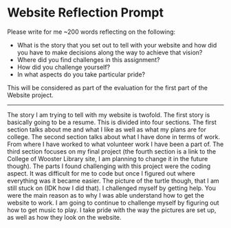 # Website Reflection Prompt

Please write for me ~200 words reflecting on the following:
  * What is the story that you set out to tell with your website and how did you have to make decisions along the way to achieve that vision?
  * Where did you find challenges in this assignment?
  * How did you challenge yourself?
  * In what aspects do you take particular pride?

This will be considered as part of the evaluation for the first part of the Website project.

------
The story I am trying to tell with my website is twofold. The first story is basically going to be a resume. This is divided into four sections. The first section talks about me and what I like as well as what my plans are for college. The second section talks about what I have done in terms of work. From where I have worked to what volunteer work I have been a part of. The third section focuses on my final project (the fourth section is a link to the College of Wooster Library site, I am planning to change it in the future though).
The parts I found challenging with this project were the coding aspect. It was difficult for me to code but once I figured out where everything was it became easier. The picture of the turtle though, that I am still stuck on (IDK how I did that).
I challenged myself by getting help. You were the main reason as to why I was able understand how to get the website to work. I am going to continue to challenge myself by figuring out how to get music to play.
I take pride with the way the pictures are set up, as well as how they look on the website.

